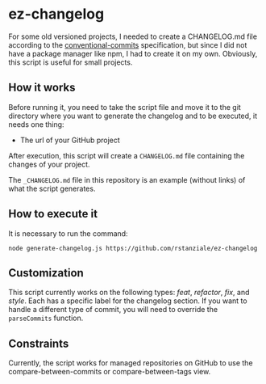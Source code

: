 # ez-changelog

For some old versioned projects, I needed to create a CHANGELOG.md file according to the [conventional-commits](https://www.conventionalcommits.org/) specification, but since I did not have a package manager like npm, I had to create it on my own. Obviously, this script is useful for small projects.

## How it works

Before running it, you need to take the script file and move it to the git directory where you want to generate the changelog and to be executed, it needs one thing:

- The url of your GitHub project

After execution, this script will create a `CHANGELOG.md` file containing the changes of your project.

The `_CHANGELOG.md` file in this repository is an example (without links) of what the script generates.

## How to execute it

It is necessary to run the command:

```
node generate-changelog.js https://github.com/rstanziale/ez-changelog
```

## Customization

This script currently works on the following types: _feat_, _refactor_, _fix_, and _style_. Each has a specific label for the changelog section. If you want to handle a different type of commit, you will need to override the `parseCommits` function.

## Constraints

Currently, the script works for managed repositories on GitHub to use the compare-between-commits or compare-between-tags view.
